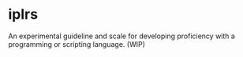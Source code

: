 # iplrs
An experimental guideline and scale for developing proficiency with a programming or scripting language. (WIP)
